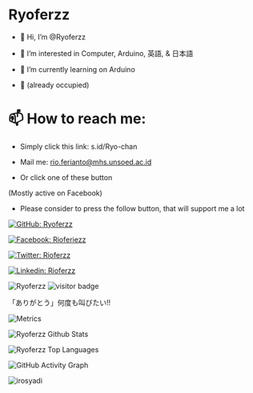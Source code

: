<h1>Ryoferzz</h1>

 - 👋 Hi, I’m @Ryoferzz

 - 👀 I’m interested in Computer, Arduino, 英語, & 日本語
 
 - 🌱 I’m currently learning on Arduino
 
 - 💞️ (already occupied)
 
 <h1>📫 How to reach me:</h1>

 - Simply click this link: s.id/Ryo-chan
 
 - Mail me: rio.ferianto@mhs.unsoed.ac.id

 - Or click one of these button 
 
 (Mostly active on Facebook)

 - Please consider to press the follow button, that will support me a lot

[![GitHub: Ryoferzz](https://img.shields.io/github/followers/Ryoferzz?label=follow&style=social)](https://github.com/Ryoferzz)

[![Facebook: Rioferiezz](https://img.shields.io/Facebook-1877F2?style=for-the-badge&logo=facebook&logoColor=white/follow/rioferiezz?style=social)](https://facebook.com/rioferiezz)

[![Twitter: Rioferzz](https://img.shields.io/twitter/follow/Rioferzz?style=social)](https://twitter.com/Rioferzz)

[![Linkedin: Rioferzz](https://img.shields.io/badge/-irosyadi-blue?style=flat-square&logo=Linkedin&logoColor=white&link=https://www.linkedin.com/in/rio-ferianto-1392b712a/)](https://www.linkedin.com/in/rio-ferianto-1392b712a/)


<p align="left">
  <img src="https://komarev.com/ghpvc/?username=Ryoferzz" alt="Ryoferzz" />
  <img src="https://visitor-badge.glitch.me/badge?page_id=Ryoferzz" alt="visitor badge"/>
</p>

「ありがとう」何度も叫びたい!!



<!---
Ryoferzz/Ryoferzz is a ✨ special ✨ repository because its `README.md` (this file) appears on your GitHub profile.
You can click the Preview link to take a look at your changes.
--->

![Metrics](https://metrics.lecoq.io/Ryoferzz?template=classic&base.indepth=false&base.hireable=false&config.timezone=Asia%2FJakarta)

![Ryoferzz Github Stats](https://github-readme-stats.vercel.app/api?username=Ryoferzz&show_icons=true)

![Ryoferzz Top Languages](https://github-readme-stats.vercel.app/api/top-langs/?username=Ryoferzz)

![GitHub Activity Graph](https://activity-graph.herokuapp.com/graph?username=Ryoferzz&theme=minimal)

<p><img align="center" src="https://github-readme-streak-stats.herokuapp.com/?user=Ryoferzz&theme=radical" alt="irosyadi" /></p>
